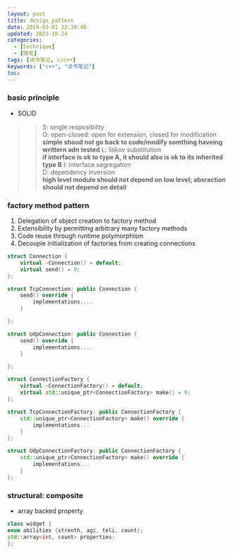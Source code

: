 ```yaml
---
layout: post
title: design_pattern
date: 2019-03-01 22:39:40
updated: 2023-10-24
categories:
  - [technique]
  - [随笔]
tags: [读书笔记, c/c++]
keywords: ["c++", "读书笔记"]
toc:
---
```


### basic principle
- SOLID
>> S: single resposibility<br>
   O: open-closed: open for extension, closed for modification<br>
      **simple shoud not go back to code/modify somthing haveing writtern adn tested**
   L: liskov substitution<br>
      **if interface is ok to type A, it should also is ok to its inherited type B**
   I: interface segregation<br>
   D: dependency inversion<br>
      **high level module should not depend on low level; absraction should not depend on detail**


### factory method pattern

1. Delegation of object creation to  factory method
2. Extensibility by permitting arbitrary many factory methods
3. Code reuse through runtime polymorphism
4. Decouple initialization of factories from  creating connections

<!-- more -->
```cpp
struct Connection {
    virtual ~Connection() = default;
    virtual send() = 0;
};

struct TcpConnection: public Connection {
    send() override {
        implementations....
    }

};

struct UdpConnection: public Connection {
    send() override {
        implementations....
    }

};

struct ConnectionFactory {
    virtual ~ConnectionFactory() = default;
    virtual std::unique_ptr<ConnectionFactory> make() = 0;
};

struct TcpConnectionFactory: public ConnectionFactory {
    std::unique_ptr<ConnectionFactory> make() override {
        implementations...
    }
};

struct UdpConnectionFactory: public ConnectionFactory {
    std::unique_ptr<ConnectionFactory> make() override {
        implementations...
    }
};

```

### structural: composite
- array backed property
```cpp
class widget {
enum abilities {strenth, agi, teli, count};
std::array<int, count> properties;
};

```